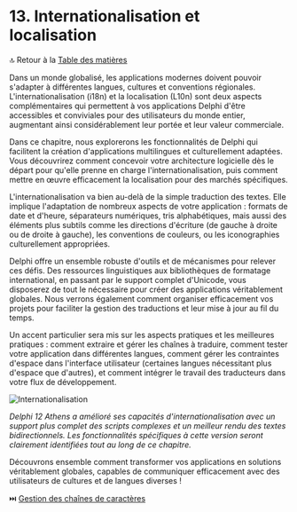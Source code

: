 # 13. Internationalisation et localisation

🔝 Retour à la [Table des matières](/SOMMAIRE.md)

Dans un monde globalisé, les applications modernes doivent pouvoir s'adapter à différentes langues, cultures et conventions régionales. L'internationalisation (i18n) et la localisation (L10n) sont deux aspects complémentaires qui permettent à vos applications Delphi d'être accessibles et conviviales pour des utilisateurs du monde entier, augmentant ainsi considérablement leur portée et leur valeur commerciale.

Dans ce chapitre, nous explorerons les fonctionnalités de Delphi qui facilitent la création d'applications multilingues et culturellement adaptées. Vous découvrirez comment concevoir votre architecture logicielle dès le départ pour qu'elle prenne en charge l'internationalisation, puis comment mettre en œuvre efficacement la localisation pour des marchés spécifiques.

L'internationalisation va bien au-delà de la simple traduction des textes. Elle implique l'adaptation de nombreux aspects de votre application : formats de date et d'heure, séparateurs numériques, tris alphabétiques, mais aussi des éléments plus subtils comme les directions d'écriture (de gauche à droite ou de droite à gauche), les conventions de couleurs, ou les iconographies culturellement appropriées.

Delphi offre un ensemble robuste d'outils et de mécanismes pour relever ces défis. Des ressources linguistiques aux bibliothèques de formatage international, en passant par le support complet d'Unicode, vous disposerez de tout le nécessaire pour créer des applications véritablement globales. Nous verrons également comment organiser efficacement vos projets pour faciliter la gestion des traductions et leur mise à jour au fil du temps.

Un accent particulier sera mis sur les aspects pratiques et les meilleures pratiques : comment extraire et gérer les chaînes à traduire, comment tester votre application dans différentes langues, comment gérer les contraintes d'espace dans l'interface utilisateur (certaines langues nécessitant plus d'espace que d'autres), et comment intégrer le travail des traducteurs dans votre flux de développement.

![Internationalisation](https://placeholder-for-internationalization.com/image.png)

*Delphi 12 Athens a amélioré ses capacités d'internationalisation avec un support plus complet des scripts complexes et un meilleur rendu des textes bidirectionnels. Les fonctionnalités spécifiques à cette version seront clairement identifiées tout au long de ce chapitre.*

Découvrons ensemble comment transformer vos applications en solutions véritablement globales, capables de communiquer efficacement avec des utilisateurs de cultures et de langues diverses !

⏭️ [Gestion des chaînes de caractères](13-internationalisation-et-localisation/01-gestion-des-chaines-de-caracteres.md)
